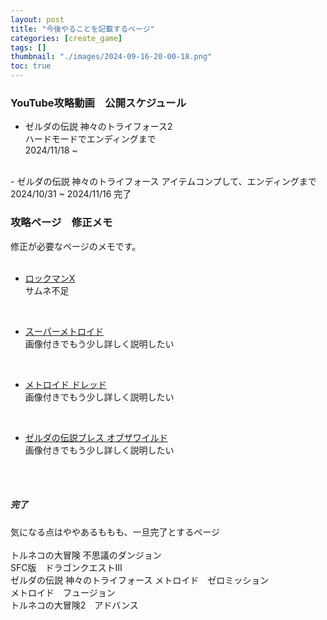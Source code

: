 ```yaml
---
layout: post
title: "今後やることを記載するページ"
categories: [create_game]
tags: []
thumbnail: "./images/2024-09-16-20-00-18.png"
toc: true
---
```


### YouTube攻略動画　公開スケジュール

- ゼルダの伝説 神々のトライフォース2  
    ハードモードでエンディングまで  
    2024/11/18 ~  
    
<br>
- ゼルダの伝説 神々のトライフォース  
    アイテムコンプして、エンディングまで  
    2024/10/31 ~ 2024/11/16  
    完了

<br>


### 攻略ページ　修正メモ
修正が必要なページのメモです。  
<br>

- [ロックマンX](https://game230035.github.io/review_create/categories/review_game/sfc/ロックマンX/)  
    サムネ不足  
    
<br>

- [スーパーメトロイド](https://game230035.github.io/review_create/categories/review_game/sfc/スーパーメトロイド/)  
    画像付きでもう少し詳しく説明したい  

<br>

- [メトロイド ドレッド](https://game230035.github.io/review_create/categories/review_game/sfc/スーパーメトロイド/)  
    画像付きでもう少し詳しく説明したい  

<br>

- [ゼルダの伝説ブレス オブザワイルド](https://game230035.github.io/review_create/categories/review_game/sfc/スーパーメトロイド/)  
    画像付きでもう少し詳しく説明したい  

<br>

<br>
    
##### 完了
気になる点はややあるももも、一旦完了とするページ  
<br>
トルネコの大冒険 不思議のダンジョン  
SFC版　ドラゴンクエストⅢ  
ゼルダの伝説 神々のトライフォース
メトロイド　ゼロミッション  
メトロイド　フュージョン  
トルネコの大冒険2　アドバンス  


